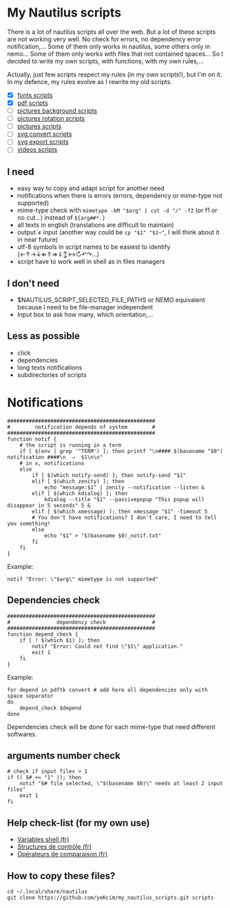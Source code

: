 # My Nautilus scripts

There is a lot of nautilus scripts all over the web. But a lot of these scripts are not working very well. No check for errors, no dependency error notification,… Some of them only works in nautilus, some others only in nemo… Some of them only works with files that not contained spaces… So I decided to write my own scripts, with functions, with my own rules,…

Actually, just few scripts respect my rules (in my own scripts!), but I'm on it. In my defence, my rules evolve as I rewrite my old scripts.

- [x] [fonts scripts](https://github.com/yeKcim/my_nautilus_scripts/tree/master/fonts)
- [x] [pdf scripts](https://github.com/yeKcim/my_nautilus_scripts/tree/master/pdf)
- [ ] [pictures background scripts](https://github.com/yeKcim/my_nautilus_scripts/tree/master/pictures%20background)
- [ ] [pictures rotation scripts](https://github.com/yeKcim/my_nautilus_scripts/tree/master/pictures%20rotation)
- [ ] [pictures scripts](https://github.com/yeKcim/my_nautilus_scripts/tree/master/pictures)
- [ ] [svg convert scripts](https://github.com/yeKcim/my_nautilus_scripts/tree/master/svg%20convert)
- [ ] [svg export scripts](https://github.com/yeKcim/my_nautilus_scripts/tree/master/svg%20%E2%86%92%20bitmap)
- [ ] [videos scripts](https://github.com/yeKcim/my_nautilus_scripts/tree/master/videos)

## I need

* easy way to copy and adapt script for another need
* notifications when there is errors (errors, dependency or mime-type not supported)
* mime-type check with `mimetype -bM "$arg" | cut -d "/" -f2` (or f1 or no cut…) instead of `${arg##*.}`
* all texts in english (translations are difficult to maintain)
* output ≠ input (another way could be `cp "$1" "$1~"`, I will think about it in near future)
* utf-8 symbols in script names to be easiest to identify (←↑→↓⇐⇑⇒⇓↕↔↻↶↷…)
* script have to work well in shell as in files managers

## I don't need

* $NAUTILUS_SCRIPT_SELECTED_FILE_PATHS or NEMO equivalent because I need to be file-manager independent
* Input box to ask how many, which orientation,…

## Less as possible

* click
* dependencies
* long texts notifications
* subdirectories of scripts

# Notifications

    ################################################
    #        notification depends of system        #
    ################################################
    function notif { 
        # the script is running in a term
        if [ $(env | grep '^TERM') ]; then printf "\n#### $(basename "$0") notification ####\n  ⇒  $1\n\n"
        # in x, notifications
        else
            if [ $(which notify-send) ]; then notify-send "$1"
            elif [ $(which zenity) ]; then
                echo "message:$1" | zenity --notification --listen &
            elif [ $(which kdialog) ]; then
                kdialog --title "$1" --passivepopup "This popup will disappear in 5 seconds" 5 &
            elif [ $(which xmessage) ]; then xmessage "$1" -timeout 5
            # You don't have notifications? I don't care, I need to tell you something!
            else
                echo "$1" > "$(basename $0)_notif.txt"
            fi
        fi
    }

Example:

    notif "Error: \"$arg\" mimetype is not supported"

## Dependencies check

    ################################################
    #               dependency check               #
    ################################################
    function depend_check {
        if [ ! $(which $1) ]; then
            notif "Error: Could not find \"$1\" application."
            exit 1
        fi
    }

Example:

    for depend in pdftk convert # add here all dependencies only with space separator
    do
        depend_check $depend
    done

Dependencies check will be done for each mime-type that need different softwares.

## arguments number check

    # check if input files > 1
    if (( $# <= "1" )); then 
        notif "$# file selected, \"$(basename $0)\" needs at least 2 input files" 
        exit 1
    fi

## Help check-list (for my own use)

* [Variables shell (fr)](http://michel.mauny.net/sii/variables-shell.html)
* [Structures de contrôle (fr)](http://aral.iut-rodez.fr/fr/sanchis/enseignement/bash/ar01s10.html)
* [Opérateurs de comparaison (fr)](http://abs.traduc.org/abs-fr/ch07s03.html)

## How to copy these files?
    cd ~/.local/share/nautilus
    git clone https://github.com/yeKcim/my_nautilus_scripts.git scripts
